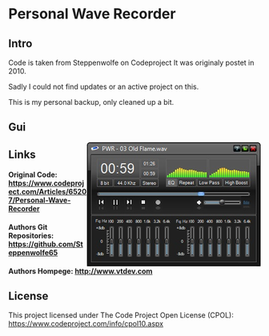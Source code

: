 # Personal Wave Recorder
## Intro
Code is taken from Steppenwolfe on Codeproject
It was originaly postet in 2010.

Sadly I could not find updates or an active project on this.

This is my personal backup, only cleaned up a bit.
## Gui
<img src="https://github.com/avogelba/PWR/blob/master/screenshot.jpg"
 alt="Screenshot" title="Screenshot" align="right" />
## Links
#### Original Code: https://www.codeproject.com/Articles/65207/Personal-Wave-Recorder
#### Authors Git Repositories: https://github.com/Steppenwolfe65
#### Authors Hompege: http://www.vtdev.com

## License
This project licensed under The Code Project Open License (CPOL):
https://www.codeproject.com/info/cpol10.aspx
